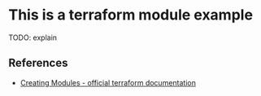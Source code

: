 # This is a terraform module example
TODO: explain

## References
- [Creating Modules - official terraform documentation](https://www.terraform.io/docs/modules/index.html)
